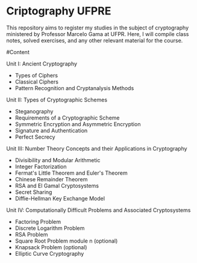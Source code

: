 # Criptography UFPRE

This repository aims to register my studies in the subject of cryptography ministered by Professor Marcelo Gama at UFPR. Here, I will compile class notes, solved exercises, and any other relevant material for the course.

#Content

Unit I: Ancient Cryptography
* Types of Ciphers
* Classical Ciphers
* Pattern Recognition and Cryptanalysis Methods

Unit II: Types of Cryptographic Schemes
* Steganography
* Requirements of a Cryptographic Scheme
* Symmetric Encryption and Asymmetric Encryption
* Signature and Authentication
* Perfect Secrecy

Unit III: Number Theory Concepts and their Applications in Cryptography
* Divisibility and Modular Arithmetic
* Integer Factorization
* Fermat's Little Theorem and Euler's Theorem
* Chinese Remainder Theorem
* RSA and El Gamal Cryptosystems
* Secret Sharing
* Diffie-Hellman Key Exchange Model

Unit IV: Computationally Difficult Problems and Associated Cryptosystems
* Factoring Problem
* Discrete Logarithm Problem
* RSA Problem
* Square Root Problem module n (optional)
* Knapsack Problem (optional)
* Elliptic Curve Cryptography
